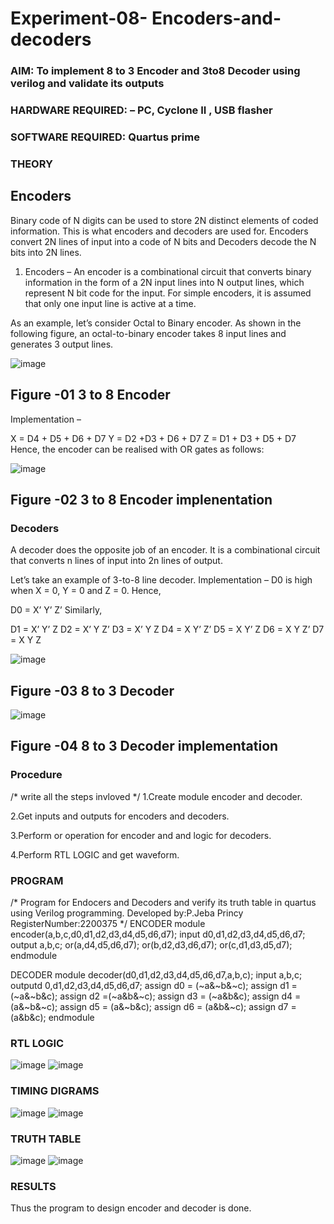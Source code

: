 # Experiment-08- Encoders-and-decoders 
### AIM: To implement 8 to 3 Encoder and  3to8 Decoder using verilog and validate its outputs
### HARDWARE REQUIRED:  – PC, Cyclone II , USB flasher
### SOFTWARE REQUIRED:   Quartus prime
### THEORY 

## Encoders
Binary code of N digits can be used to store 2N distinct elements of coded information. This is what encoders and decoders are used for. Encoders convert 2N lines of input into a code of N bits and Decoders decode the N bits into 2N lines.

1. Encoders –
An encoder is a combinational circuit that converts binary information in the form of a 2N input lines into N output lines, which represent N bit code for the input. For simple encoders, it is assumed that only one input line is active at a time.

As an example, let’s consider Octal to Binary encoder. As shown in the following figure, an octal-to-binary encoder takes 8 input lines and generates 3 output lines.

![image](https://user-images.githubusercontent.com/36288975/171543588-bc0746df-a173-4b35-989e-5fb7d385fe8a.png)
## Figure -01 3 to 8 Encoder 


Implementation –

X = D4 + D5 + D6 + D7
Y = D2 +D3 + D6 + D7
Z = D1 + D3 + D5 + D7 
Hence, the encoder can be realised with OR gates as follows:


![image](https://user-images.githubusercontent.com/36288975/171543740-68403b82-aa93-4c98-9343-f32b14885a2e.png)
## Figure -02 3 to 8 Encoder implenentation 

 ### Decoders 
A decoder does the opposite job of an encoder. It is a combinational circuit that converts n lines of input into 2n lines of output.

Let’s take an example of 3-to-8 line decoder.
Implementation –
D0 is high when X = 0, Y = 0 and Z = 0. Hence,

D0 = X’ Y’ Z’ 
Similarly,

D1 = X’ Y’ Z
D2 = X’ Y Z’
D3 = X’ Y Z
D4 = X Y’ Z’
D5 = X Y’ Z
D6 = X Y Z’
D7 = X Y Z 


![image](https://user-images.githubusercontent.com/36288975/171543978-ee2d0671-2846-40a1-8705-507fd6287a49.png)
## Figure -03 8 to 3 Decoder 



![image](https://user-images.githubusercontent.com/36288975/171543866-5a6eace6-8683-49d7-9c4f-a7cb30ec3035.png)
## Figure -04 8 to 3 Decoder implementation 

### Procedure
/* write all the steps invloved */
1.Create module encoder and decoder.

2.Get inputs and outputs for encoders and decoders.

3.Perform or operation for encoder and and logic for decoders.

4.Perform RTL LOGIC and get waveform.



### PROGRAM 
/*
Program for Endocers and Decoders  and verify its truth table in quartus using Verilog programming.
Developed by:P.Jeba Princy 
RegisterNumber:2200375
*/
ENCODER
module encoder(a,b,c,d0,d1,d2,d3,d4,d5,d6,d7);
input d0,d1,d2,d3,d4,d5,d6,d7; 
output a,b,c; 
or(a,d4,d5,d6,d7);
or(b,d2,d3,d6,d7);
or(c,d1,d3,d5,d7);
endmodule

DECODER
module decoder(d0,d1,d2,d3,d4,d5,d6,d7,a,b,c); 
input a,b,c;
outputd 0,d1,d2,d3,d4,d5,d6,d7;
assign d0 = (~a&~b&~c); 
assign d1 = (~a&~b&c); 
assign d2 =(~a&b&~c);
assign d3 = (~a&b&c);
assign d4 = (a&~b&~c);
assign d5 = (a&~b&c);
assign d6 = (a&b&~c);
assign d7 = (a&b&c); 
endmodule


### RTL LOGIC  
![image](https://user-images.githubusercontent.com/122682918/214765448-d7d348f6-295e-43df-8987-666c7710999a.png)
![image](https://user-images.githubusercontent.com/122682918/214765488-f3439335-2ee1-459d-84ff-3ab7f8847133.png)








### TIMING DIGRAMS
![image](https://user-images.githubusercontent.com/122682918/214765563-81a2c96f-2c40-4f68-b051-c77373aa1a9e.png)
![image](https://user-images.githubusercontent.com/122682918/214765592-ab278e70-5980-49a8-b261-bcb55c31f771.png)






### TRUTH TABLE 
![image](https://user-images.githubusercontent.com/122682918/214765653-1e506cdb-7b99-4a34-98d3-c2e5b7b0783c.png)
![image](https://user-images.githubusercontent.com/122682918/214765731-ffd2ecbd-998a-4a7c-94a2-8542a8f724c8.png)






### RESULTS 
Thus the program to design encoder and decoder is done.

